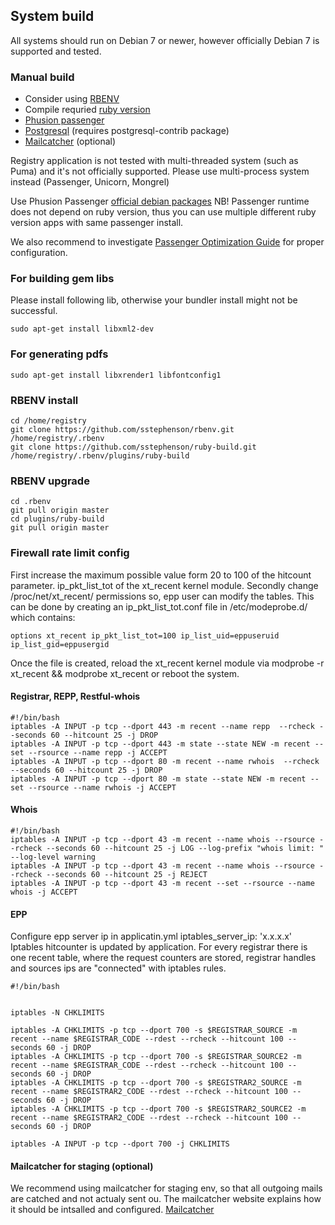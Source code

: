 System build
------------

All systems should run on Debian 7 or newer, 
however officially Debian 7 is supported and tested. 

### Manual build

* Consider using [RBENV](https://github.com/sstephenson/rbenv)
* Compile requried [ruby version](https://github.com/internetee/registry/blob/master/.ruby-version)
* [Phusion passenger](https://www.phusionpassenger.com/documentation/Users%20guide%20Apache.html)
* [Postgresql](http://www.postgresql.org/docs/) (requires postgresql-contrib package)
* [Mailcatcher](https://mailcatcher.me/) (optional)

Registry application is not tested with multi-threaded system (such as Puma) and 
it's not officially supported. Please use multi-process system instead (Passenger, Unicorn, Mongrel)

Use Phusion Passenger [official debian packages](https://www.phusionpassenger.com/documentation/Users%20guide%20Apache.html#install_on_debian_ubuntu) NB! Passenger runtime does not depend on ruby version, thus you can use multiple different ruby version apps with same passenger install. 

We also recommend to investigate 
[Passenger Optimization Guide](https://www.phusionpassenger.com/documentation/ServerOptimizationGuide.html) for proper configuration.


### For building gem libs

Please install following lib, otherwise your bundler install might not be successful.

    sudo apt-get install libxml2-dev

### For generating pdfs

    sudo apt-get install libxrender1 libfontconfig1

### RBENV install

    cd /home/registry
    git clone https://github.com/sstephenson/rbenv.git /home/registry/.rbenv
    git clone https://github.com/sstephenson/ruby-build.git /home/registry/.rbenv/plugins/ruby-build

### RBENV upgrade

    cd .rbenv
    git pull origin master
    cd plugins/ruby-build
    git pull origin master


### Firewall rate limit config

First increase the maximum possible value form 20 to 100 of the hitcount parameter.
ip_pkt_list_tot of the xt_recent kernel module. Secondly change /proc/net/xt_recent/ permissions so, epp user can modify the tables.
This can be done by creating an ip_pkt_list_tot.conf file in /etc/modeprobe.d/ which contains:

````
options xt_recent ip_pkt_list_tot=100 ip_list_uid=eppuseruid ip_list_gid=eppusergid
````

Once the file is created, reload the xt_recent kernel module via modprobe -r xt_recent && modprobe xt_recent or reboot the system.

#### Registrar, REPP, Restful-whois

````
#!/bin/bash
iptables -A INPUT -p tcp --dport 443 -m recent --name repp  --rcheck --seconds 60 --hitcount 25 -j DROP
iptables -A INPUT -p tcp --dport 443 -m state --state NEW -m recent --set --rsource --name repp -j ACCEPT
iptables -A INPUT -p tcp --dport 80 -m recent --name rwhois  --rcheck --seconds 60 --hitcount 25 -j DROP
iptables -A INPUT -p tcp --dport 80 -m state --state NEW -m recent --set --rsource --name rwhois -j ACCEPT

````

#### Whois

````
#!/bin/bash
iptables -A INPUT -p tcp --dport 43 -m recent --name whois --rsource --rcheck --seconds 60 --hitcount 25 -j LOG --log-prefix "whois limit: " --log-level warning
iptables -A INPUT -p tcp --dport 43 -m recent --name whois --rsource --rcheck --seconds 60 --hitcount 25 -j REJECT
iptables -A INPUT -p tcp --dport 43 -m recent --set --rsource --name whois -j ACCEPT

````

#### EPP

Configure epp server ip in applicatin.yml
iptables_server_ip: 'x.x.x.x'
Iptables hitcounter is updated by application. For every registrar there is one recent table, where the request counters are stored, registrar handles and sources ips are "connected" with iptables rules.

````
#!/bin/bash


iptables -N CHKLIMITS

iptables -A CHKLIMITS -p tcp --dport 700 -s $REGISTRAR_SOURCE -m recent --name $REGISTRAR_CODE --rdest --rcheck --hitcount 100 --seconds 60 -j DROP
iptables -A CHKLIMITS -p tcp --dport 700 -s $REGISTRAR_SOURCE2 -m recent --name $REGISTRAR_CODE --rdest --rcheck --hitcount 100 --seconds 60 -j DROP
iptables -A CHKLIMITS -p tcp --dport 700 -s $REGISTRAR2_SOURCE -m recent --name $REGISTRAR2_CODE --rdest --rcheck --hitcount 100 --seconds 60 -j DROP
iptables -A CHKLIMITS -p tcp --dport 700 -s $REGISTRAR2_SOURCE2 -m recent --name $REGISTRAR2_CODE --rdest --rcheck --hitcount 100 --seconds 60 -j DROP

iptables -A INPUT -p tcp --dport 700 -j CHKLIMITS
````
#### Mailcatcher for staging (optional)

We recommend using mailcatcher for staging env, so that all outgoing mails are catched and not actualy sent ou.
The mailcatcher website explains how it should be intsalled and configured.
[Mailcatcher](https://mailcatcher.me/)
`````

